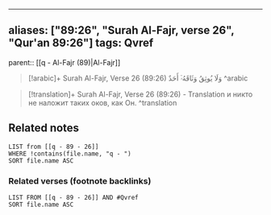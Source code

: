 
---
aliases: ["89:26", "Surah Al-Fajr, verse 26", "Qur'an 89:26"]
tags: Qvref
---

parent:: [[q - Al-Fajr (89)|Al-Fajr]]

> [!arabic]+ Surah Al-Fajr, Verse 26 (89:26)
> <span class="quran-arabic">وَلَا يُوثِقُ وَثَاقَهُۥٓ أَحَدٌ</span>
^arabic

> [!translation]+ Surah Al-Fajr, Verse 26 (89:26) - Translation
> и никто не наложит таких оков, как Он.
^translation



## Related notes
```dataview
LIST from [[q - 89 - 26]]
WHERE !contains(file.name, "q - ")
SORT file.name ASC
```

### Related verses (footnote backlinks)
```dataview
LIST FROM [[q - 89 - 26]] AND #Qvref
SORT file.name ASC
```

